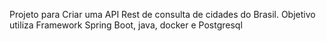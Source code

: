 Projeto para Criar uma API Rest de consulta de cidades do Brasil.
Objetivo utiliza Framework Spring Boot, java, docker e Postgresql